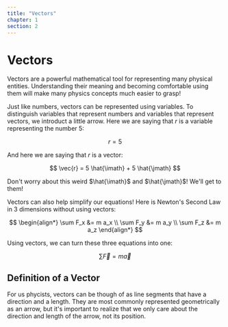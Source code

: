 ```yaml
---
title: "Vectors"
chapter: 1
section: 2
---
```


# Vectors

Vectors are a powerful mathematical tool for representing many physical entities. Understanding their meaning and becoming comfortable using them will make many physics concepts much easier to grasp!

Just like numbers, vectors can be represented using variables. To distinguish variables that represent numbers and variables that represent vectors, we introduct a little arrow. Here we are saying that $r$ is a variable representing the number 5:

$$
r = 5
$$

And here we are saying that $r$ is a vector:

$$
\vec{r} = 5 \hat{\imath} + 5 \hat{\jmath}
$$

Don't worry about this weird $\hat{\imath}$ and $\hat{\jmath}$! We'll get to them!

Vectors can also help simplify our equations! Here is Newton's Second Law in 3 dimensions without using vectors:

$$
\begin{align*}
    \sum F_x &= m a_x \\
    \sum F_y &= m a_y \\
    \sum F_z &= m a_z
\end{align*}
$$

Using vectors, we can turn these three equations into one:

$$
\sum \vec{F} = m \vec{a}
$$

## Definition of a Vector

For us phycists, vectors can be though of as line segments that have a direction and a length. They are most commonly represented geometrically as an arrow, but it's important to realize that we only care about the direction and length of the arrow, not its position.

